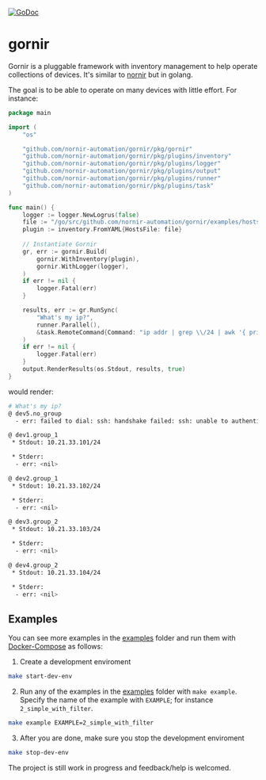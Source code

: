 [![GoDoc](https://godoc.org/github.com/nornir-automation/gornir?status.svg)](http://godoc.org/github.com/nornir-automation/gornir)

gornir
======

Gornir is a pluggable framework with inventory management to help operate collections of devices. It's similar to [nornir](https://github.com/nornir-automation/nornir/) but in golang.

The goal is to be able to operate on many devices with little effort. For instance:

```go
package main

import (
	"os"

	"github.com/nornir-automation/gornir/pkg/gornir"
	"github.com/nornir-automation/gornir/pkg/plugins/inventory"
	"github.com/nornir-automation/gornir/pkg/plugins/logger"
	"github.com/nornir-automation/gornir/pkg/plugins/output"
	"github.com/nornir-automation/gornir/pkg/plugins/runner"
	"github.com/nornir-automation/gornir/pkg/plugins/task"
)

func main() {
	logger := logger.NewLogrus(false) 
	file := "/go/src/github.com/nornir-automation/gornir/examples/hosts.yaml"
	plugin := inventory.FromYAML{HostsFile: file}
	
	// Instantiate Gornir
	gr, err := gornir.Build(
		gornir.WithInventory(plugin),
		gornir.WithLogger(logger),
	)	
	if err != nil {
		logger.Fatal(err)
	}

	results, err := gr.RunSync(
		"What's my ip?",
		runner.Parallel(),
		&task.RemoteCommand{Command: "ip addr | grep \\/24 | awk '{ print $2 }'"},
	)
	if err != nil {
		logger.Fatal(err)
	}
	output.RenderResults(os.Stdout, results, true)
}
```

would render:

```bash
# What's my ip?
@ dev5.no_group
  - err: failed to dial: ssh: handshake failed: ssh: unable to authenticate, attempted methods [none password], no supported methods remain

@ dev1.group_1
 * Stdout: 10.21.33.101/24

 * Stderr:
  - err: <nil>

@ dev2.group_1
 * Stdout: 10.21.33.102/24

 * Stderr:
  - err: <nil>

@ dev3.group_2
 * Stdout: 10.21.33.103/24

 * Stderr:
  - err: <nil>

@ dev4.group_2
 * Stdout: 10.21.33.104/24

 * Stderr:
  - err: <nil>
```

## Examples

You can see more examples in the [examples](examples) folder and run them with [Docker-Compose](https://docs.docker.com/compose/install/) as follows:

1. Create a development enviroment

```bash
make start-dev-env
```

2. Run any of the examples in the [examples](examples) folder with `make example`. Specify the name of the example with `EXAMPLE`; for instance `2_simple_with_filter`.

```bash
make example EXAMPLE=2_simple_with_filter
```

3. After you are done, make sure you stop the development enviroment

```bash
make stop-dev-env
```

The project is still work in progress and feedback/help is welcomed.
